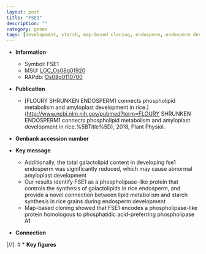 ```yaml
---
layout: post
title: "FSE1"
description: ""
category: genes
tags: [development, starch, map-based cloning, endosperm, endosperm development]
---
```


* **Information**  
    + Symbol: FSE1  
    + MSU: [LOC_Os08g01920](http://rice.plantbiology.msu.edu/cgi-bin/ORF_infopage.cgi?orf=LOC_Os08g01920)  
    + RAPdb: [Os08g0110700](http://rapdb.dna.affrc.go.jp/viewer/gbrowse_details/irgsp1?name=Os08g0110700)  

* **Publication**  
    + [FLOURY SHRUNKEN ENDOSPERM1 connects phospholipid metabolism and amyloplast development in rice.](http://www.ncbi.nlm.nih.gov/pubmed?term=FLOURY SHRUNKEN ENDOSPERM1 connects phospholipid metabolism and amyloplast development in rice.%5BTitle%5D), 2018, Plant Physiol.

* **Genbank accession number**  

* **Key message**  
    + Additionally, the total galactolipid content in developing fse1 endosperm was significantly reduced, which may cause abnormal amyloplast development
    + Our results identify FSE1 as a phospholipase-like protein that controls the synthesis of galactolipids in rice endosperm, and provide a novel connection between lipid metabolism and starch synthesis in rice grains during endosperm development
    + Map-based cloning showed that FSE1 encodes a phospholipase-like protein homologous to phosphatidic acid-preferring phospholipase A1

* **Connection**  

[//]: # * **Key figures**  


